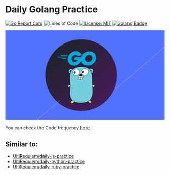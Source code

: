 # Daily Golang Practice

[![Go Report Card](https://goreportcard.com/badge/github.com/UltiRequiem/daily-go-practice)](https://goreportcard.com/report/github.com/UltiRequiem/daily-go-practice)
![Lines of Code](https://img.shields.io/tokei/lines/github.com/UltiRequiem/daily-go-practice?color=blue&label=Total%20Lines)
[![License: MIT](https://black.readthedocs.io/en/stable/_static/license.svg)](https://github.com/UltiRequiem/daily-go-practice/blob/main/LICENSE)
[![Golang Badge](https://img.shields.io/badge/Go%20is-Cool-1f425f.svg)](http://golang.org)

![Golang Wallpaper](./assets/media/docs/wall.png)

You can check the Code frequency [here](https://github.com/UltiRequiem/daily-go-practice/graphs/code-frequency).

## Similar to:

- [UltiRequiem/daily-js-practice](https://github.com/UltiRequiem/daily-js-practice)
- [UltiRequiem/daily-python-practice](https://github.com/UltiRequiem/daily-python-practice)
- [UltiRequiem/daily-ruby-practice](https://github.com/UltiRequiem/daily-ruby-practice)
